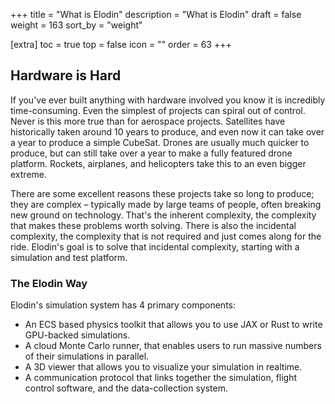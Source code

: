 +++
title = "What is Elodin"
description = "What is Elodin"
draft = false
weight = 163
sort_by = "weight"

[extra]
toc = true
top = false
icon = ""
order = 63
+++

## Hardware is Hard
If you've ever built anything with hardware involved you know it is incredibly time-consuming. Even the simplest of projects can spiral out of control.
Never is this more true than for aerospace projects. Satellites have historically taken around 10 years to produce, and even now it can take over a year to produce a simple CubeSat. Drones are usually much quicker to produce, but can still take over a year to make a fully featured drone platform. Rockets, airplanes, and helicopters take this to an even bigger extreme.

There are some excellent reasons these projects take so long to produce; they are complex – typically made by large teams of people, often breaking new ground on technology. That's the inherent complexity, the complexity that makes these problems worth solving. There is also the incidental complexity, the complexity that is not required and just comes along for the ride. Elodin's goal is to solve that incidental complexity, starting with a simulation and test platform.


### The Elodin Way

Elodin's simulation system has 4 primary components:
- An ECS based physics toolkit that allows you to use JAX or Rust to write GPU-backed simulations.
- A cloud Monte Carlo runner, that enables users to run massive numbers of their simulations in parallel.
- A 3D viewer that allows you to visualize your simulation in realtime.
- A communication protocol that links together the simulation, flight control software, and the data-collection system.
